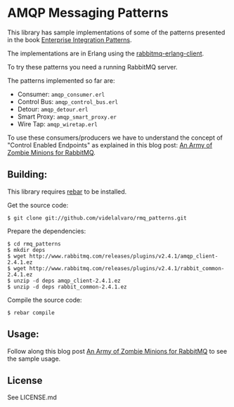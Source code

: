 # AMQP Messaging Patterns #

This library has sample implementations of some of the patterns presented in the book [Enterprise Integration Patterns](http://www.eaipatterns.com/).

The implementations are in Erlang using the [rabbitmq-erlang-client](http://www.rabbitmq.com/erlang-client-user-guide.html).

To try these patterns you need a running RabbitMQ server.

The patterns implemented so far are:

- Consumer: `amqp_consumer.erl`
- Control Bus: `amqp_control_bus.erl`
- Detour: `amqp_detour.erl`
- Smart Proxy: `amqp_smart_proxy.er`
- Wire Tap: `amqp_wiretap.erl`

To use these consumers/producers we have to understand the concept of "Control Enabled Endpoints" as explained in this blog post: [An Army of Zombie Minions for RabbitMQ](http://videlalvaro.github.com/2011/04/an-army-of-minions-for-rabbitmq.html).

## Building: ##

This library requires [rebar](https://github.com/basho/rebar) to be installed.

Get the source code:

    $ git clone git://github.com/videlalvaro/rmq_patterns.git

Prepare the dependencies:

    $ cd rmq_patterns
    $ mkdir deps
    $ wget http://www.rabbitmq.com/releases/plugins/v2.4.1/amqp_client-2.4.1.ez
    $ wget http://www.rabbitmq.com/releases/plugins/v2.4.1/rabbit_common-2.4.1.ez
    $ unzip -d deps amqp_client-2.4.1.ez
    $ unzip -d deps rabbit_common-2.4.1.ez

Compile the source code:

    $ rebar compile

## Usage: ##

Follow along this blog post [An Army of Zombie Minions for RabbitMQ](http://videlalvaro.github.com/2011/04/an-army-of-minions-for-rabbitmq.html) to see the sample usage.

## License ##

See LICENSE.md